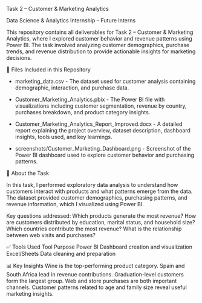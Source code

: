 Task 2 – Customer & Marketing Analytics

Data Science & Analytics Internship – Future Interns

This repository contains all deliverables for Task 2 – Customer & Marketing Analytics, where I explored customer behavior and revenue patterns using Power BI. The task involved analyzing customer demographics, purchase trends, and revenue distribution to provide actionable insights for marketing decisions.

📁 Files Included in this Repository

- marketing_data.csv - The dataset used for customer analysis containing demographic, interaction, and purchase data.

- Customer_Marketing_Analytics.pbix - The Power BI file with visualizations including customer segmentation, revenue by country, purchases breakdown, and product category insights.

- Customer_Marketing_Analytics_Report_Improved.docx - A detailed report explaining the project overview, dataset description, dashboard insights, tools used, and key learnings.

- screenshots/Customer_Marketing_Dashboard.png - Screenshot of the Power BI dashboard used to explore customer behavior and purchasing patterns.

📌 About the Task

In this task, I performed exploratory data analysis to understand how customers interact with products and what patterns emerge from the data. The dataset provided customer demographics, purchasing patterns, and revenue information, which I visualized using Power BI.

Key questions addressed:
Which products generate the most revenue?
How are customers distributed by education, marital status, and household size?
Which countries contribute the most revenue?
What is the relationship between web visits and purchases?

✅ Tools Used
Tool	Purpose
Power BI	Dashboard creation and visualization
Excel/Sheets	Data cleaning and preparation

📊 Key Insights
Wine is the top-performing product category.
Spain and South Africa lead in revenue contributions.
Graduation-level customers form the largest group.
Web and store purchases are both important channels.
Customer patterns related to age and family size reveal useful marketing insights.
